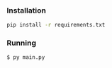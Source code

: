 ### Installation

```bash
pip install -r requirements.txt
```


### Running

```bash
$ py main.py
```
